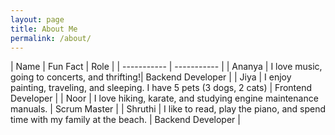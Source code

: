 ```yaml
---
layout: page
title: About Me
permalink: /about/
---
```


| Name      | Fun Fact | Role |
| ----------- | ----------- |
| Ananya | I love music, going to concerts, and thrifting!| Backend Developer |
| Jiya | I enjoy painting, traveling, and sleeping. I have 5 pets (3 dogs, 2 cats) | Frontend Developer |
| Noor | I love hiking, karate, and studying engine maintenance manuals. | Scrum Master |
| Shruthi | I like to read, play the piano, and spend time with my family at the beach. | Backend Developer |
